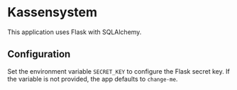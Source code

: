 # Kassensystem

This application uses Flask with SQLAlchemy.

## Configuration

Set the environment variable `SECRET_KEY` to configure the Flask secret key. If the variable is not provided, the app defaults to `change-me`.
